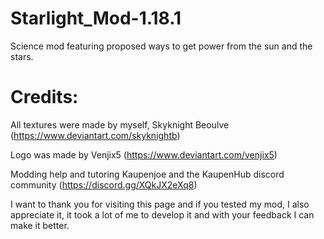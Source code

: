 # Starlight_Mod-1.18.1
Science mod featuring proposed ways to get power from the sun and the stars.

# Credits:
All textures were made by myself, Skyknight Beoulve (https://www.deviantart.com/skyknightb)

Logo was made by Venjix5 (https://www.deviantart.com/venjix5)

Modding help and tutoring Kaupenjoe and the KaupenHub discord community (https://discord.gg/XQkJX2eXq8)

I want to thank you for visiting this page and if you tested my mod, I also appreciate it, it took a lot of me to develop it and with your feedback I can make it better.
